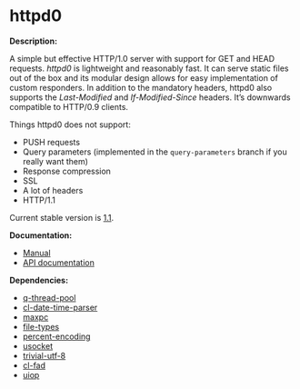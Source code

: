 # httpd0

**Description:**

A simple but effective HTTP/1.0 server with support for GET and HEAD
requests. *httpd0* is lightweight and reasonably fast. It can serve
static files out of the box and its modular design allows for easy
implementation of custom responders. In addition to the mandatory
headers, httpd0 also supports the *Last-Modified* and *If-Modified-Since*
headers. It’s downwards compatible to HTTP/0.9 clients.

Things httpd0 does not support:

* PUSH requests
* Query parameters (implemented in the `query-parameters` branch if you
  really want them)
* Response compression
* SSL
* A lot of headers
* HTTP/1.1

Current stable version is
[1.1](https://github.com/eugeneia/httpd0/releases/tag/1.1).

**Documentation:**

* [Manual](http://mr.gy/software/httpd0/manual.html)
* [API documentation](http://mr.gy/software/httpd0/api.html)

**Dependencies:**

* [q-thread-pool](https://github.com/eugeneia/q-thread-pool)
* [cl-date-time-parser](https://github.com/tkych/cl-date-time-parser)
* [maxpc](https://github.com/eugeneia/maxpc)
* [file-types](https://github.com/eugeneia/file-types)
* [percent-encoding](https://github.com/llibra/percent-encoding)
* [usocket](http://common-lisp.net/project/usocket/)
* [trivial-utf-8](http://common-lisp.net/project/trivial-utf-8/)
* [cl-fad](http://weitz.de/cl-fad/)
* [uiop](http://www.cliki.net/UIOP)
